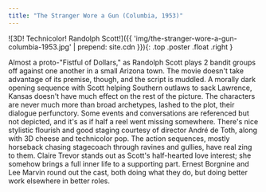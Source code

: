 ```yaml
---
title: "The Stranger Wore a Gun (Columbia, 1953)"
---
```

![3D! Technicolor! Randolph Scott!]({{ 'img/the-stranger-wore-a-gun-columbia-1953.jpg' | prepend: site.cdn }}){: .top .poster .float .right }

Almost a proto-"Fistful of Dollars," as Randolph Scott plays 2 bandit groups off against one another in a small Arizona town. The movie doesn't take advantage of its premise, though, and the script is muddled. A morally dark opening sequence with Scott helping Southern outlaws to sack Lawrence, Kansas doesn't have much effect on the rest of the picture. The characters are never much more than broad archetypes, lashed to the plot, their dialogue perfunctory. Some events and conversations are referenced but not depicted, and it's as if half a reel went missing somewhere. There's nice stylistic flourish and good staging courtesy of director André de Toth, along with 3D cheese and technicolor pop. The action sequences, mostly horseback chasing stagecoach through ravines and gullies, have real zing to them. Claire Trevor stands out as Scott's half-hearted love interest; she somehow brings a full inner life to a supporting part. Ernest Borgnine and Lee Marvin round out the cast, both doing what they do, but doing better work elsewhere in better roles.